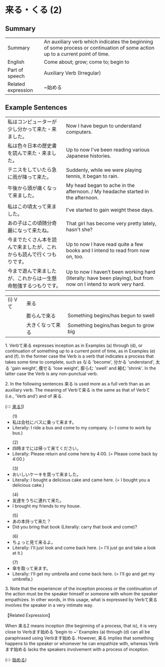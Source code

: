 # 来る・くる (2)

## Summary

<table><tr>   <td>Summary</td>   <td>An auxiliary verb which indicates the beginning of some process or continuation of some action up to a current point of time.</td></tr><tr>   <td>English</td>   <td>Come about; grow; come to; begin to</td></tr><tr>   <td>Part of speech</td>   <td>Auxiliary Verb (Irregular)</td></tr><tr>   <td>Related expression</td>   <td>~始める</td></tr></table>

## Example Sentences

<table><tr>   <td>私はコンピューターが少し分かって来た・来ました。</td>   <td>Now I have begun to understand computers.</td></tr><tr>   <td>私は色々日本の歴史書を読んで来た・来ました。</td>   <td>Up to now I've been reading various Japanese histories.</td></tr><tr>   <td>テニスをしていたら急に雨が降って来た。</td>   <td>Suddenly, while we were playing tennis, it began to rain.</td></tr><tr>   <td>午後から頭が痛くなって来ました。</td>   <td>My head began to ache in the afternoon. / My headache started in the afternoon.</td></tr><tr>   <td>私はこの頃太って来ました。</td>   <td>I've started to gain weight these days.</td></tr><tr>   <td>あの子はこの頃随分奇麗になって来たね。</td>   <td>That girl has become very pretty lately, hasn't she?</td></tr><tr>   <td>今までたくさん本を読んで来ましたが、これからも読んで行くつもりです。</td>   <td>Up to now I have read quite a few books and I intend to read from now on, too.</td></tr><tr>   <td>今まで遊んで来ましたが、これからは一生懸命勉強するつもりです。</td>   <td>Up to now I haven’t been working hard (literally: have been playing), but from now on I intend to work very hard.</td></tr></table>

<table class="table"> <tbody><tr class="tr head"> <td class="td"><span class="numbers">(i)</span> <span> <span class="bold">Vて</span></span></td> <td class="td"><span class="concept">来る</span> </td> <td class="td"><span>&nbsp;</span></td> </tr> <tr class="tr"> <td class="td"><span>&nbsp;</span></td> <td class="td"><span>膨らん<span class="concept">で来る</span></span> </td> <td class="td"><span>Something    begins/has begun to swell</span></td> </tr> <tr class="tr"> <td class="td"><span>&nbsp;</span></td> <td class="td"><span>大きくな<span class="concept">って来る</span></span> </td> <td class="td"><span>Something    begins/has begun to grow big</span></td> </tr></tbody></table>

<p>1. Verbて<span class="cloze">来る</span> expresses inception as in Examples (a) through (d), or continuation of something up to a current point of time, as in Examples (e) and (f). In the former case the Verb is a verb that indicates a process that takes some time to complete, such as なる 'become', 分かる 'understand', 太る 'gain weight', 痩せる 'lose weight', 膨らむ 'swell' and 縮む 'shrink'. In the latter case the Verb is any non-punctual verb.</p>  <p>2. In the following sentences <span class="cloze">来る is used more as a full verb than as an auxiliary verb. The meaning of Verbて<span class="cloze">来る</span> is the same as that of Verbて (i.e., 'Verb and') and of <span class="cloze">来る</span>.</p>   <p>(⇨ <a href="#㊦ 来る・くる (1)">来る1</a>)</p>  <ul>(1) <li>私は会社にバスに乗って<span class="cloze">来ます</span>。</li> <li>Literally: I ride a bus and come to my company. (= I come to work by bus.)</li> </ul>  <ul>(2) <li>四時までには帰って<span class="cloze">来て</span>ください。</li> <li>Literally: Please return and come here by 4:00. (= Please come back by 4:00.)</li> </ul>  <ul>(3) <li>おいしいケーキを買って<span class="cloze">来ました</span>。</li> <li>Literally: I bought a delicious cake and came here. (= I bought you a delicious cake.)</li> </ul>  <ul>(4) <li>友達をうちに連れて<span class="cloze">来た</span>。</li> <li>I brought my friends to my house.</li> </ul>  <ul>(5) <li>あの本持って<span class="cloze">来た</span>？</li> <li>Did you bring that book (Literally: carry that book and come)?</li> </ul>  <ul>(6) <li>ちょっと見て<span class="cloze">来る</span>よ。</li> <li>Literally: I'll just look and come back here. (= I'll just go and take a look at it.)</li> </ul>  <ul>(7) <li>傘を取って<span class="cloze">来ます</span>。</li> <li>Literally: I'll get my umbrella and come back here. (= I'll go and get my umbrella.)</li> </ul>  <p>3. Note that the experiencer of the inception process or the continuation of the action must be the speaker himself or someone with whom the speaker empathizes. In other words, in this usage, what is expressed by Verbて<span class="cloze">来る</span> involves the speaker in a very intimate way.</p>  <p>【Related Expression】</p>  <p>When <span class="cloze">来る</span>2 means inception (the beginning of a process, that is), it is very close to Verbます始める 'begin to ~' Examples (a) through (d) can all be paraphrased using Verbます始める. However, <span class="cloze">来る</span> implies that something happens to the speaker or whomever he can empathize with, whereas Verbます始める lacks the speakers involvement with a process of inception.</p>  <p>(⇨ <a href="#㊦ 始める・はじめる">始める</a>)</p>

